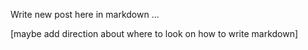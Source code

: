 <!--Greymatter
{
  "name": "Awesome Idea",
  "description": "details of awesome idea",
  "createDate": "Sat Aug 12 2017 22:27:04 GMT-0500 (CDT)",
  "updateDate": "Sat Aug 12 2017 22:27:04 GMT-0500 (CDT)",
}
-->

Write new post here in markdown ...

[maybe add direction about where to look on how to write markdown]
